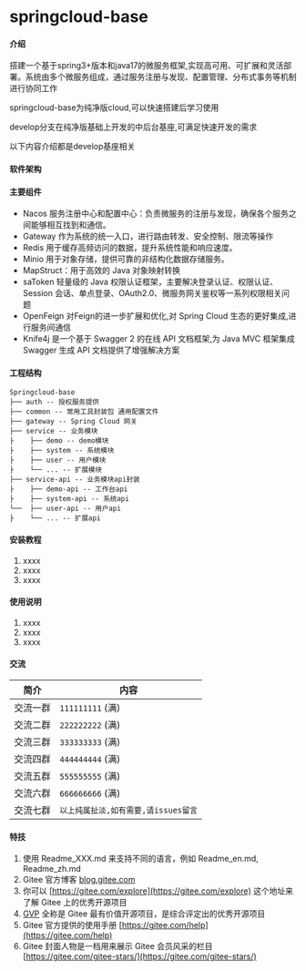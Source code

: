 # springcloud-base

#### 介绍
搭建一个基于spring3+版本和java17的微服务框架,实现高可用、可扩展和灵活部署。系统由多个微服务组成，通过服务注册与发现、配置管理、分布式事务等机制进行协同工作

springcloud-base为纯净版cloud,可以快速搭建后学习使用

develop分支在纯净版基础上开发的中后台基座,可满足快速开发的需求

以下内容介绍都是develop基座相关

#### 软件架构

#### 主要组件
* Nacos 服务注册中心和配置中心：负责微服务的注册与发现，确保各个服务之间能够相互找到和通信。
* Gateway 作为系统的统一入口，进行路由转发、安全控制、限流等操作
* Redis 用于缓存高频访问的数据，提升系统性能和响应速度。
* Minio 用于对象存储，提供可靠的非结构化数据存储服务。
* MapStruct：用于高效的 Java 对象映射转换
* saToken 轻量级的 Java 权限认证框架，主要解决登录认证、权限认证、Session 会话、单点登录、OAuth2.0、微服务网关鉴权等一系列权限相关问题
* OpenFeign 对Feign的进一步扩展和优化,对 Spring Cloud 生态的更好集成,进行服务间通信
* Knife4j 是一个基于 Swagger 2 的在线 API 文档框架,为 Java MVC 框架集成 Swagger 生成 API 文档提供了增强解决方案

#### 工程结构
``` 
Springcloud-base
├── auth -- 授权服务提供
├── common -- 常用工具封装包 通用配置文件
├── gateway -- Spring Cloud 网关
├── service -- 业务模块
├    ├── demo -- demo模块 
├    ├── system -- 系统模块 
├    ├── user -- 用户模块 
├    └── ... -- 扩展模块 
├── service-api -- 业务模块api封装
├    ├── demo-api -- 工作台api 
├    ├── system-api -- 系统api 
└──  ├── user-api -- 用户api 
├    └── ... -- 扩展api 
```

#### 安装教程

1.  xxxx
2.  xxxx
3.  xxxx

#### 使用说明

1.  xxxx
2.  xxxx
3.  xxxx

#### 交流

| 简介   | 内容                      |
|------|-------------------------|
| 交流一群 | `111111111` (满)         |
| 交流二群 | `222222222` (满)         |
| 交流三群 | `333333333` (满)         |
| 交流四群 | `444444444` (满)         |
| 交流五群 | `555555555` (满)         |
| 交流六群 | `666666666` (满)         |
| 交流七群 | `以上纯属扯淡,如有需要,请issues留言` |


#### 特技

1.  使用 Readme\_XXX.md 来支持不同的语言，例如 Readme\_en.md, Readme\_zh.md
2.  Gitee 官方博客 [blog.gitee.com](https://blog.gitee.com)
3.  你可以 [https://gitee.com/explore](https://gitee.com/explore) 这个地址来了解 Gitee 上的优秀开源项目
4.  [GVP](https://gitee.com/gvp) 全称是 Gitee 最有价值开源项目，是综合评定出的优秀开源项目
5.  Gitee 官方提供的使用手册 [https://gitee.com/help](https://gitee.com/help)
6.  Gitee 封面人物是一档用来展示 Gitee 会员风采的栏目 [https://gitee.com/gitee-stars/](https://gitee.com/gitee-stars/)
